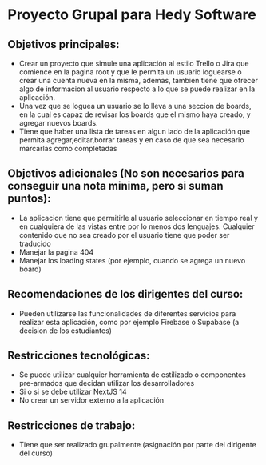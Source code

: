 # Proyecto Grupal para Hedy Software

## Objetivos principales:

* Crear un proyecto que simule una aplicación al estilo Trello o Jira que comience en la pagina root y que le permita un usuario loguearse o crear una cuenta nueva en la misma, ademas, tambien tiene que ofrecer algo de informacion al usuario respecto a lo que se puede realizar en la aplicación.
* Una vez que se loguea un usuario se lo lleva a una seccion de boards, en la cual es capaz de revisar los boards que el mismo haya creado, y agregar nuevos boards.
* Tiene que haber una lista de tareas en algun lado de la aplicación que permita agregar,editar,borrar tareas y en caso de que sea necesario marcarlas como completadas

## Objetivos adicionales (No son necesarios para conseguir una nota minima, pero si suman puntos):

* La aplicacion tiene que permitirle al usuario seleccionar en tiempo real y en cualquiera de las vistas entre por lo menos dos lenguajes. Cualquier contenido que no sea creado por el usuario tiene que poder ser traducido
* Manejar la pagina 404
* Manejar los loading states (por ejemplo, cuando se agrega un nuevo board)

## Recomendaciones de los dirigentes del curso:

* Pueden utilizarse las funcionalidades de diferentes servicios para realizar esta aplicación, como por ejemplo Firebase o Supabase (a decision de los estudiantes)

## Restricciones tecnológicas:

* Se puede utilizar cualquier herramienta de estilizado o componentes pre-armados que decidan utilizar los desarrolladores
* Si o si se debe utilizar NextJS 14
* No crear un servidor externo a la aplicación

## Restricciones de trabajo: 

* Tiene que ser realizado grupalmente (asignación por parte del dirigente del curso)